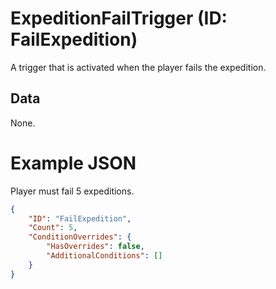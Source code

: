 # ExpeditionFailTrigger (ID: FailExpedition)
A trigger that is activated when the player fails the expedition.

## Data
None.

# Example JSON

Player must fail 5 expeditions.
```json
{
    "ID": "FailExpedition",
    "Count": 5,
    "ConditionOverrides": {
        "HasOverrides": false,
        "AdditionalConditions": []
    }
}
```